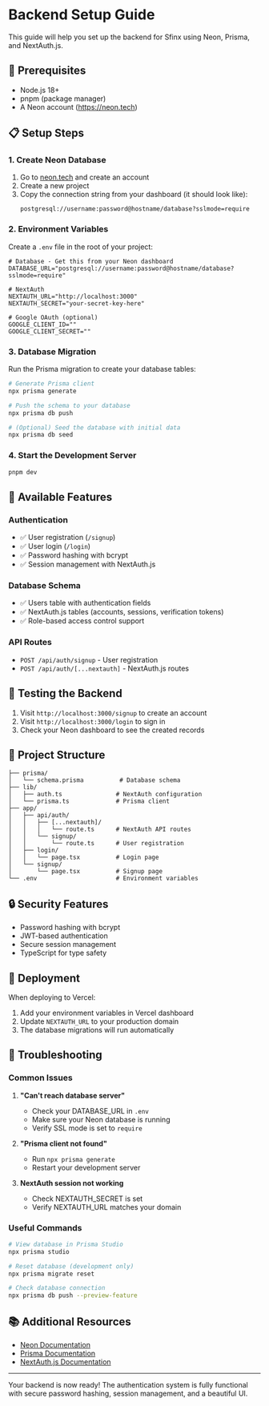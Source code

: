 # Backend Setup Guide

This guide will help you set up the backend for Sfinx using Neon, Prisma, and NextAuth.js.

## 🚀 Prerequisites

-   Node.js 18+
-   pnpm (package manager)
-   A Neon account (https://neon.tech)

## 📋 Setup Steps

### 1. Create Neon Database

1. Go to [neon.tech](https://neon.tech) and create an account
2. Create a new project
3. Copy the connection string from your dashboard (it should look like):
    ```
    postgresql://username:password@hostname/database?sslmode=require
    ```

### 2. Environment Variables

Create a `.env` file in the root of your project:

```env
# Database - Get this from your Neon dashboard
DATABASE_URL="postgresql://username:password@hostname/database?sslmode=require"

# NextAuth
NEXTAUTH_URL="http://localhost:3000"
NEXTAUTH_SECRET="your-secret-key-here"

# Google OAuth (optional)
GOOGLE_CLIENT_ID=""
GOOGLE_CLIENT_SECRET=""
```

### 3. Database Migration

Run the Prisma migration to create your database tables:

```bash
# Generate Prisma client
npx prisma generate

# Push the schema to your database
npx prisma db push

# (Optional) Seed the database with initial data
npx prisma db seed
```

### 4. Start the Development Server

```bash
pnpm dev
```

## 🔧 Available Features

### Authentication

-   ✅ User registration (`/signup`)
-   ✅ User login (`/login`)
-   ✅ Password hashing with bcrypt
-   ✅ Session management with NextAuth.js

### Database Schema

-   ✅ Users table with authentication fields
-   ✅ NextAuth.js tables (accounts, sessions, verification tokens)
-   ✅ Role-based access control support

### API Routes

-   `POST /api/auth/signup` - User registration
-   `POST /api/auth/[...nextauth]` - NextAuth.js routes

## 🧪 Testing the Backend

1. Visit `http://localhost:3000/signup` to create an account
2. Visit `http://localhost:3000/login` to sign in
3. Check your Neon dashboard to see the created records

## 📁 Project Structure

```
├── prisma/
│   └── schema.prisma          # Database schema
├── lib/
│   ├── auth.ts               # NextAuth configuration
│   └── prisma.ts             # Prisma client
├── app/
│   ├── api/auth/
│   │   ├── [...nextauth]/
│   │   │   └── route.ts      # NextAuth API routes
│   │   └── signup/
│   │       └── route.ts      # User registration
│   ├── login/
│   │   └── page.tsx          # Login page
│   └── signup/
│       └── page.tsx          # Signup page
└── .env                      # Environment variables
```

## 🔒 Security Features

-   Password hashing with bcrypt
-   JWT-based authentication
-   Secure session management
-   TypeScript for type safety

## 🚀 Deployment

When deploying to Vercel:

1. Add your environment variables in Vercel dashboard
2. Update `NEXTAUTH_URL` to your production domain
3. The database migrations will run automatically

## 🐛 Troubleshooting

### Common Issues

1. **"Can't reach database server"**

    - Check your DATABASE_URL in `.env`
    - Make sure your Neon database is running
    - Verify SSL mode is set to `require`

2. **"Prisma client not found"**

    - Run `npx prisma generate`
    - Restart your development server

3. **NextAuth session not working**
    - Check NEXTAUTH_SECRET is set
    - Verify NEXTAUTH_URL matches your domain

### Useful Commands

```bash
# View database in Prisma Studio
npx prisma studio

# Reset database (development only)
npx prisma migrate reset

# Check database connection
npx prisma db push --preview-feature
```

## 📚 Additional Resources

-   [Neon Documentation](https://neon.tech/docs)
-   [Prisma Documentation](https://www.prisma.io/docs)
-   [NextAuth.js Documentation](https://next-auth.js.org)

---

Your backend is now ready! The authentication system is fully functional with secure password hashing, session management, and a beautiful UI.
